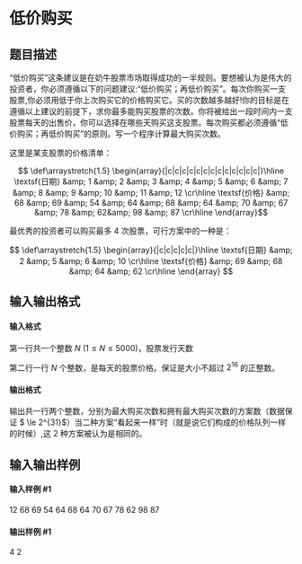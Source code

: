 
# 低价购买
## 题目描述
“低价购买”这条建议是在奶牛股票市场取得成功的一半规则。要想被认为是伟大的投资者，你必须遵循以下的问题建议:“低价购买；再低价购买”。每次你购买一支股票,你必须用低于你上次购买它的价格购买它。买的次数越多越好!你的目标是在遵循以上建议的前提下，求你最多能购买股票的次数。你将被给出一段时间内一支股票每天的出售价，你可以选择在哪些天购买这支股票。每次购买都必须遵循“低价购买；再低价购买”的原则。写一个程序计算最大购买次数。

这里是某支股票的价格清单：

$$
\def\arraystretch{1.5}
\begin{array}{|c|c|c|c|c|c|c|c|c|c|c|c|c|}\hline
\textsf{日期} &amp; 1 &amp; 2 &amp; 3 &amp; 4 &amp; 5 &amp; 6 &amp; 7 &amp; 8 &amp; 9 &amp; 10 &amp; 11 &amp; 12 \cr\hline
\textsf{价格} &amp; 68 &amp; 69 &amp; 54 &amp; 64 &amp; 68 &amp; 64 &amp; 70 &amp; 67 &amp; 78 &amp; 62&amp; 98 &amp; 87 \cr\hline
\end{array}$$

最优秀的投资者可以购买最多 $4$ 次股票，可行方案中的一种是：

$$
\def\arraystretch{1.5}
\begin{array}{|c|c|c|c|c|}\hline
\textsf{日期} &amp; 2 &amp; 5 &amp; 6 &amp; 10 \cr\hline
\textsf{价格} &amp; 69 &amp; 68 &amp; 64 &amp; 62 \cr\hline
\end{array}
$$

## 输入输出格式
#### 输入格式

第一行共一个整数 $N\ (1  \le  N  \le 5000)$，股票发行天数

第二行一行 $N$ 个整数，是每天的股票价格。保证是大小不超过 $2^{16}$ 的正整数。

#### 输出格式

输出共一行两个整数，分别为最大购买次数和拥有最大购买次数的方案数（数据保证 $ \le 2^{31}$）当二种方案“看起来一样”时（就是说它们构成的价格队列一样的时候）,这 $2$ 种方案被认为是相同的。

## 输入输出样例
#### 输入样例 #1
12
68 69 54 64 68 64 70 67 78 62 98 87

#### 输出样例 #1
4 2

 